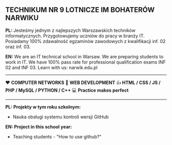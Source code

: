## TECHNIKUM NR 9 LOTNICZE IM BOHATERÓW NARWIKU

**PL:** Jesteśmy jednym z najlepszych Warszawskich techników informatycznych. Przygotowujemy uczniów do pracy w branży IT. Posiadamy 100% zdawalność egzaminów zawodowych z kwalifikacji 
inf. 02 oraz inf. 03. 

**EN:** We are an IT technical school in Warsaw. We are preparing students to work in IT. We have 100% pass rate for professional qualification exams INF 02 and INF 03. Learn with us: narwik.edu.pl

---

❤️ **COMPUTER NETWORKS**
👀 **WEB DEVELOPMENT**
👍 **HTML / CSS / JS / PHP / MySQL / PYTHON / C++**
💻 **Practice makes perfect**

---


**PL: Projekty w tym roku szkolnym:**
- Nauka obsługi systemu kontroli wersji GitHub

**EN: Project in this school year:**
- Teaching students - "How to use github?"
